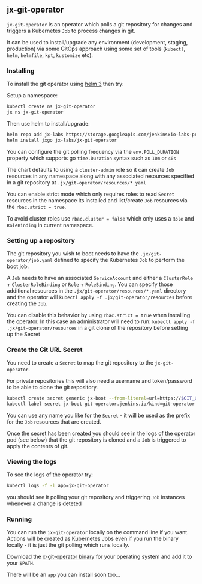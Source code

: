 ## jx-git-operator

`jx-git-operator` is an operator which polls a git repository for changes and triggers a Kubernetes `Job` to process changes in git.

It can be used to install/upgrade any environment (development, staging, production) via some GitOps approach using some set of tools (`kubectl`, `helm`, `helmfile`, `kpt`, `kustomize` etc).

### Installing

To install the git operator using [helm 3](https://helm.sh/) then try:

Setup a namespace:

```bash 
kubectl create ns jx-git-operator
jx ns jx-git-operator
```

Then use helm to install/upgrade:
         
```bash    
helm repo add jx-labs https://storage.googleapis.com/jenkinsxio-labs-private/charts
helm install jxgo jx-labs/jx-git-operator
```

You can configure the git polling frequency via the `env.POLL_DURATION` property which supports go `time.Duration` syntax such as `10m` or `40s`

The chart defaults to using a `cluster-admin` role so it can create `Job` resources in any namespace along with any associated resources specified in a git repository at `.jx/git-operator/resources/*.yaml`

You can enable strict mode which only requires roles to read `Secret` resources in the namespace its installed and list/create `Job` resources via the `rbac.strict = true`. 

To avoid cluster roles use `rbac.cluster = false` which only uses a `Role` and `RoleBinding` in current namespace.

### Setting up a repository

The git repository you wish to boot needs to have the `.jx/git-operator/job.yaml` defined to specify the Kubernetes `Job` to perform the boot job.

A `Job` needs to have an associated `ServiceAccount` and either a `ClusterRole` + `ClusterRoleBinding` or `Role` + `RoleBinding`. You can specify those additional resources in the `.jx/git-operator/resources/*.yaml` directory and the operator will `kubectl apply -f .jx/git-operator/resources` before creating the `Job`.

You can disable this behavior by using `rbac.strict = true` when installing the operator. In this case an administrator will need to run: `kubectl apply -f .jx/git-operator/resources` in a git clone of the repository before setting up the Secret

 
### Create the Git URL Secret

You need to create a `Secret` to map the git repository to the `jx-git-operator`. 

For private repositories this will also need a username and token/password to be able to clone the git repository.

```bash 
kubectl create secret generic jx-boot --from-literal=url=https://$GIT_USERNAME:$GIT_TOKEN@github.com/myowner/myrepo.git
kubectl label secret jx-boot git-operator.jenkins.io/kind=git-operator
```

You can use any name you like for the `Secret` - it will be used as the prefix for the `Job` resources that are created.

Once the secret has been created you should see in the logs of the operator pod (see below) that the git repository is cloned and a `Job` is triggered to apply the contents of git.
 
### Viewing the logs

To see the logs of the operator try:


```bash
kubectl logs -f -l app=jx-git-operator
```    

you should see it polling your git repository and triggering `Job` instances whenever a change is deteted


### Running 

You can run the `jx-git-operator` locally on the command line if you want. Actions will be created as Kubernetes Jobs even if you run the binary locally - it is just the git polling which runs locally.

Download the [x-git-operator binary](https://github.com/jenkins-x/x-git-operator/releases) for your operating system and add it to your `$PATH`.

There will be an `app` you can install soon too...
